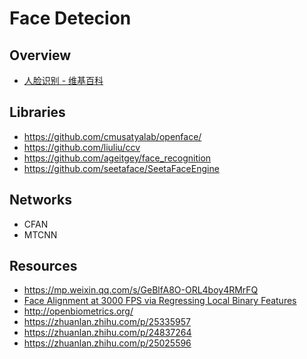 # Face Detecion


## Overview

- [人脸识别 - 维基百科](https://zh.wikipedia.org/wiki/%E4%BA%BA%E8%84%B8%E8%AF%86%E5%88%AB)


## Libraries

- https://github.com/cmusatyalab/openface/
- https://github.com/liuliu/ccv
- https://github.com/ageitgey/face_recognition
- https://github.com/seetaface/SeetaFaceEngine


## Networks

- CFAN
- MTCNN


## Resources

- https://mp.weixin.qq.com/s/GeBlfA8O-ORL4boy4RMrFQ
- [Face Alignment at 3000 FPS via Regressing Local Binary Features](http://www.jiansun.org/papers/CVPR14_FaceAlignment.pdf)
- http://openbiometrics.org/
- https://zhuanlan.zhihu.com/p/25335957
- https://zhuanlan.zhihu.com/p/24837264
- https://zhuanlan.zhihu.com/p/25025596
